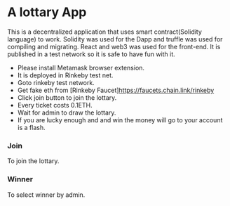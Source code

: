 # A lottary App

This is a decentralized application that uses smart contract(Solidity language) to work. Solidity was used for the Dapp and truffle was used for compiling and migrating.
React and web3 was used for the front-end. It is published in a test network so it is safe to have fun with it.

- Please install Metamask browser extension.
- It is deployed in Rinkeby test net.
- Goto rinkeby test network.
- Get fake eth from [Rinkeby Faucet]https://faucets.chain.link/rinkeby
- Click join button to join the lottary.
- Every ticket costs 0.1ETH.
- Wait for admin to draw the lottary.
- If you are lucky enough and and win the money will go to your account is a flash.

### Join

To join the lottary.

### Winner

To select winner by admin.
